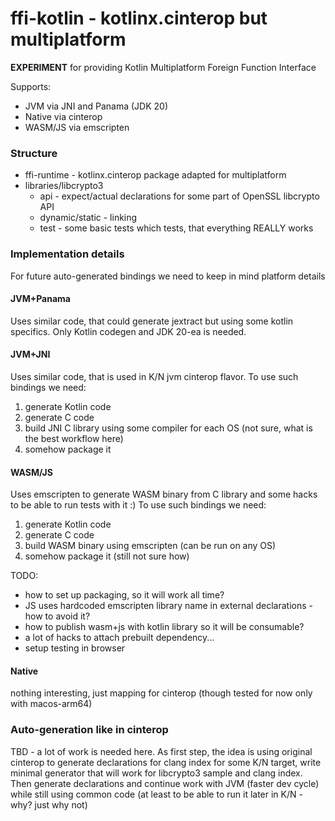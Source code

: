 # ffi-kotlin - kotlinx.cinterop but multiplatform

**EXPERIMENT** for providing Kotlin Multiplatform Foreign Function Interface

Supports:

* JVM via JNI and Panama (JDK 20)
* Native via cinterop
* WASM/JS via emscripten

### Structure

* ffi-runtime - kotlinx.cinterop package adapted for multiplatform
* libraries/libcrypto3
    * api - expect/actual declarations for some part of OpenSSL libcrypto API
    * dynamic/static - linking
    * test - some basic tests which tests, that everything REALLY works

### Implementation details

For future auto-generated bindings we need to keep in mind platform details

#### JVM+Panama

Uses similar code, that could generate jextract but using some kotlin specifics.
Only Kotlin codegen and JDK 20-ea is needed.

#### JVM+JNI

Uses similar code, that is used in K/N jvm cinterop flavor.
To use such bindings we need:

1. generate Kotlin code
2. generate C code
3. build JNI C library using some compiler for each OS (not sure, what is the best workflow here)
4. somehow package it

#### WASM/JS

Uses emscripten to generate WASM binary from C library
and some hacks to be able to run tests with it :)
To use such bindings we need:

1. generate Kotlin code
2. generate C code
3. build WASM binary using emscripten (can be run on any OS)
4. somehow package it (still not sure how)

TODO:

* how to set up packaging, so it will work all time?
* JS uses hardcoded emscripten library name in external declarations - how to avoid it?
* how to publish wasm+js with kotlin library so it will be consumable?
* a lot of hacks to attach prebuilt dependency...
* setup testing in browser

#### Native

nothing interesting, just mapping for cinterop (though tested for now only with macos-arm64)

### Auto-generation like in cinterop

TBD - a lot of work is needed here.
As first step, the idea is using original cinterop to generate declarations for clang index for some K/N target,
write minimal generator that will work for libcrypto3 sample and clang index.
Then generate declarations and continue work with JVM (faster dev cycle) while still using common code
(at least to be able to run it later in K/N - why? just why not)
